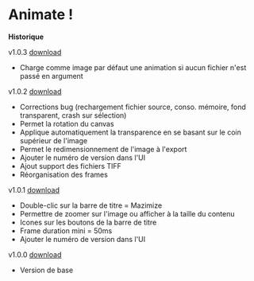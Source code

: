 # Animate !

**Historique**

v1.0.3 [download](https://github.com/Ace4teaM/animate/releases/tag/v1.0.3)

* Charge comme image par défaut une animation si aucun fichier n'est passé en argument

v1.0.2 [download](https://github.com/Ace4teaM/animate/releases/tag/v1.0.2)

* Corrections bug (rechargement fichier source, conso. mémoire, fond transparent, crash sur sélection)
* Permet la rotation du canvas
* Applique automatiquement la transparence en se basant sur le coin supérieur de l'image
* Permet le redimensionnement de l'image à l'export
* Ajouter le numéro de version dans l'UI
* Ajout support des fichiers TIFF
* Réorganisation des frames

v1.0.1 [download](https://github.com/Ace4teaM/animate/releases/tag/v1.0.1)

* Double-clic sur la barre de titre = Mazimize
* Permettre de zoomer sur l'image ou afficher à la taille du contenu
* Icones sur les boutons de la barre de titre
* Frame duration mini = 50ms
* Ajouter le numéro de version dans l'UI

v1.0.0 [download](https://github.com/Ace4teaM/animate/releases/tag/v1.0.0)

* Version de base